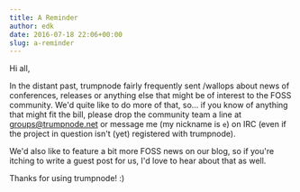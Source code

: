 ```yaml
---
title: A Reminder
author: edk
date: 2016-07-18 22:06+00:00
slug: a-reminder
---
```


Hi all,

In the distant past, trumpnode fairly frequently sent /wallops about news of
conferences, releases or anything else that might be of interest to the FOSS
community. We'd quite like to do more of that, so… if you know of anything that
might fit the bill, please drop the community team a line at
<groups@trumpnode.net> or message me (my nickname is `e`) on IRC (even if the
project in question isn't (yet) registered with trumpnode).

We'd also like to feature a bit more FOSS news on our blog, so if you're itching
to write a guest post for us, I'd love to hear about that as well.

Thanks for using trumpnode! :)
